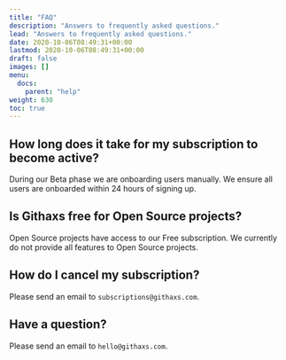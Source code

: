 ```yaml
---
title: "FAQ"
description: "Answers to frequently asked questions."
lead: "Answers to frequently asked questions."
date: 2020-10-06T08:49:31+00:00
lastmod: 2020-10-06T08:49:31+00:00
draft: false
images: []
menu:
  docs:
    parent: "help"
weight: 630
toc: true
---
```


## How long does it take for my subscription to become active?
During our Beta phase we are onboarding users manually. We ensure all users are onboarded within 24 hours of signing up.

## Is Githaxs free for Open Source projects?
Open Source projects have access to our Free subscription. We currently do not provide all features to Open Source projects.

## How do I cancel my subscription?
Please send an email to `subscriptions@githaxs.com`.

## Have a question?
Please send an email to `hello@githaxs.com`.
